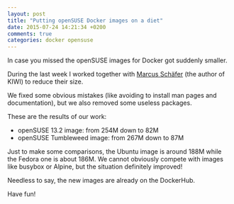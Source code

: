 ```yaml
---
layout: post
title: "Putting openSUSE Docker images on a diet"
date: 2015-07-24 14:21:34 +0200
comments: true
categories: docker opensuse
---
```


In case you missed the openSUSE images for Docker got suddenly smaller.

During the last week I worked together with [Marcus Schäfer](https://plus.google.com/118327827420943568236/about)
(the author of KIWI) to reduce their size.

We fixed some obvious mistakes (like avoiding to install man pages and
documentation), but we also removed some useless packages.

These are the results of our work:

  * openSUSE 13.2 image: from 254M down to 82M
  * openSUSE Tumbleweed image: from 267M down to 87M

Just to make some comparisons, the Ubuntu image is around 188M while the
Fedora one is about 186M. We cannot obviously compete with images like busybox or
Alpine, but the situation definitely improved!




Needless to say, the new images are already on the DockerHub.

Have fun!
